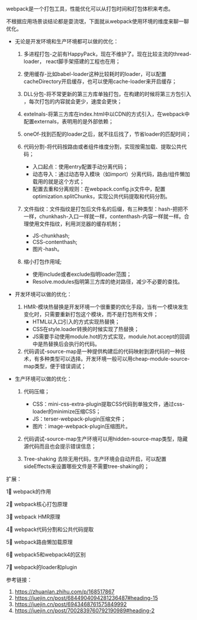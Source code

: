 webpack是一个打包工具，性能优化可以从打包时间和打包体积来考虑。

不根据应用场景谈结论都是耍流氓，下面就从webpack使用环境的维度来聊一聊优化。



* 无论是开发环境和生产环境都可以做的优化：

  1. 多进程打包-之前有HappyPack，现在不维护了。现在比较主流的thread-loader， react脚手架搭建的工程也在用；

  2. 使用缓存-比如babel-loader这种比较耗时的loader，可以配置cacheDirectory开启缓存，也可以使用cache-loader来开启缓存；

  3. DLL分包-将不常更新的第三方库单独打包，在构建的时候将第三方包引入 ，每次打包的内容就会更少，速度会更快；

  4. extelnals-将第三方库在index.html中以CDN的方式引入，在webpack中配置externals，表明用的是外部依赖；

  5. oneOf-找到匹配的loader之后，就不往后找了，节省loader的匹配时间；

  6. 代码分割-将代码按路由或者组件维度分割，实现按需加载、提取公共代码；

     * 入口起点：使用entry配置手动分离代码；
     * 动态导入：通过动态导入模块（如import）分离代码，路由/组件懒加载用的就是这个方式；
     * 配置去重和分离规则：在webpack.config.js文件中，配置optimization.splitChunks，实现公共代码提取和代码分割。

  7. 文件指纹：文件指纹是打包后文件名的后缀，有三种类型：hash-把把不一样，chunkhash-入口一样就一样，contenthash-内容一样就一样。合理使用文件指纹，利用浏览器的缓存机制；

     * JS-chunkhash;
     * CSS-contenthash;
     * 图片-hash。

  8. 缩小打包作用域;

     * 使用include或者exclude指明loader范围；
     * Resolve.modules指明第三方库的绝对路径，减少不必要的查找。

     

* 开发环境可以做的优化：

  1. HMR-模块热替换是开发环境一个很重要的优化手段，当有一个模块发生变化时，只需要重新打包这个模块，而不是打包所有文件；
     * HTML以入口引入的方式实现热替换；
     * CSS在style.loader转换的时候实现了热替换；
     * JS需要手动使用module.hot的方式实现，module.hot.accept的回调中是热替换后会执行的代码。
  2. 代码调试-source-map是一种提供构建后的代码映射到源代码的一种技术，有多种类型可以选择。开发环境一般可以用cheap-module-source-map类型，便于错误调试；

  

* 生产环境可以做的优化：

  1. 代码压缩；

     * CSS：mini-css-extra-plugin提取CSS代码到单独文件，通过css-loader的minimize压缩CSS；
     * JS：terser-webpack-plugin压缩文件；
     * 图片：image-webpack-plugin压缩图片。

  2. 代码调试-source-map生产环境可以用hidden-source-map类型，隐藏源代码而且也会提示错误信息；

  3. Tree-shaking 去除无用代码，生产环境会自动开启，可以配置sideEffects来设置哪些文件是不需要tree-shaking的；

     



扩展：

1⃣️ webpack的作用

2⃣️ webpack核心打包原理

3⃣️ webpack HMR原理

4⃣️ webpack代码分割和公共代码提取

5⃣️ webpack路由懒加载原理

6⃣️ webpack5和webpack4的区别

7⃣️ webpack的loader和plugin



参考链接：

1. https://zhuanlan.zhihu.com/p/168517867
1. https://juejin.cn/post/6844904094281236487#heading-15
1. https://juejin.cn/post/6943468761575849992
1. https://juejin.cn/post/7002839760792190989#heading-2

